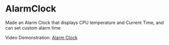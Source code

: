 # AlarmClock
Made an Alarm Clock that displays CPU temperature and Current Time, and can set custom alarm time

Video Demonstration: [Alarm Clock]([https://youtu.be/CvpftpuIzNQ](https://www.youtube.com/watch?v=miWMBRECp1M))
